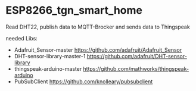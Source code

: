 # ESP8266_tgn_smart_home
Read DHT22, publish data to MQTT-Brocker and sends data to Thingspeak

needed Libs:
+ Adafruit_Sensor-master https://github.com/adafruit/Adafruit_Sensor
+ DHT-sensor-library-master-1 https://github.com/adafruit/DHT-sensor-library
+ thingspeak-arduino-master https://github.com/mathworks/thingspeak-arduino
+ PubSubClient https://github.com/knolleary/pubsubclient
